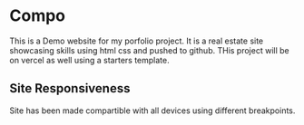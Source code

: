 # Compo
This is a Demo website for my porfolio project. It is a  real estate site showcasing skills using html css and  pushed to github. THis project will be on vercel as well using a starters template.

## Site Responsiveness
Site has been made compartible  with all devices using different breakpoints.